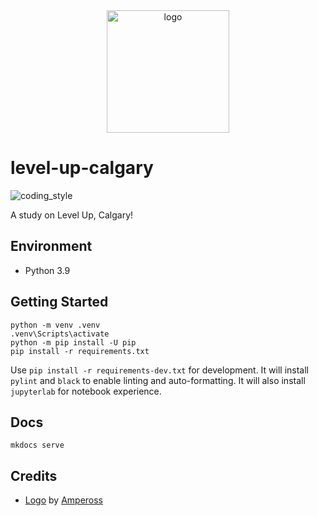 <div align="center">
    <img src="https://cdn1.iconfinder.com/data/icons/ampola-final-by-ampeross/256/minecraft.png" alt="logo" height="196">
</div>

# level-up-calgary

![coding_style](https://img.shields.io/badge/code%20style-black-000000.svg)

A study on Level Up, Calgary!

## Environment

- Python 3.9

## Getting Started

    python -m venv .venv
    .venv\Scripts\activate
    python -m pip install -U pip
    pip install -r requirements.txt

Use `pip install -r requirements-dev.txt` for development.
It will install `pylint` and `black` to enable linting and auto-formatting.
It will also install `jupyterlab` for notebook experience.

## Docs

    mkdocs serve

## Credits

- [Logo][1] by [Ampeross][2]

[1]: https://www.iconfinder.com/icons/86848/minecraft_icon
[2]: https://www.deviantart.com/ampeross
